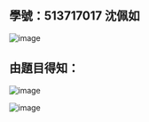 ## 學號：513717017 沈佩如

![image](https://github.com/user-attachments/assets/d1568d86-2ef9-45ca-86bd-478ed5297d8a)

## 由題目得知：

![image](https://github.com/user-attachments/assets/cf1529e4-aaaf-485e-a37c-6fcb098132b8)

![image](https://github.com/user-attachments/assets/721eaa32-bed5-4d54-96a5-ec1ddf81be5b)

